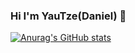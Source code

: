 ### Hi I'm YauTze(Daniel) 👋

[![Anurag's GitHub stats](https://github-readme-stats.vercel.app/api?username=yautze&count_private=true&include_all_commits=trueshow_icons=true&theme=radical)](https://github.com/yautze)

<!--
**yautze/yautze** is a ✨ _special_ ✨ repository because its `README.md` (this file) appears on your GitHub profile.

Here are some ideas to get you started:

- 🔭 I’m currently working on ...
- 🌱 I’m currently learning ...
- 👯 I’m looking to collaborate on ...
- 🤔 I’m looking for help with ...
- 💬 Ask me about ...
- 📫 How to reach me: ...
- 😄 Pronouns: ...
- ⚡ Fun fact: ...
-->
